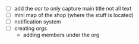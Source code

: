  - [ ] add the ocr to only capture main title not all text 
 - [ ] mini map of the shop (where the stuff is located)
 - [ ] notification system
 - [ ] creating orgs
    - adding members under the org 
 
